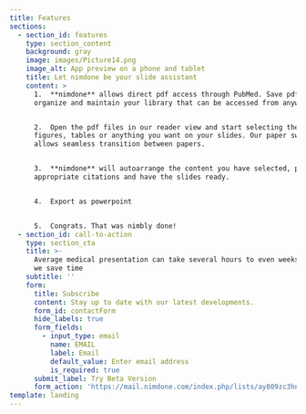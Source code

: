 ```yaml
---
title: Features
sections:
  - section_id: features
    type: section_content
    background: gray
    image: images/Picture14.png
    image_alt: App preview on a phone and tablet
    title: Let nimdone be your slide assistant
    content: >
      1.  **nimdone** allows direct pdf access through PubMed. Save pdf's,
      organize and maintain your library that can be accessed from anywhere.


      2.  Open the pdf files in our reader view and start selecting the text,
      figures, tables or anything you want on your slides. Our paper switcher
      allows seamless transition between papers.


      3.  **nimdone** will autoarrange the content you have selected, place the
      appropriate citations and have the slides ready.


      4.  Export as powerpoint


      5.  Congrats. That was nimbly done!
  - section_id: call-to-action
    type: section_cta
    title: >-
      Average medical presentation can take several hours to even weeks. See how
      we save time
    subtitle: ''
    form:
      title: Subscribe
      content: Stay up to date with our latest developments.
      form_id: contactForm
      hide_labels: true
      form_fields:
        - input_type: email
          name: EMAIL
          label: Email
          default_value: Enter email address
          is_required: true
      submit_label: Try Beta Version
      form_action: 'https://mail.nimdone.com/index.php/lists/ay809zc3hn593/subscribe'
template: landing
---
```

